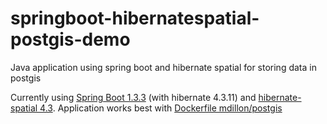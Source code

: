 # springboot-hibernatespatial-postgis-demo
Java application using spring boot and hibernate spatial for storing data in postgis

Currently using [Spring Boot 1.3.3](http://projects.spring.io/spring-boot/) (with hibernate 4.3.11) and [hibernate-spatial 4.3](http://www.hibernatespatial.org).
Application works best with [Dockerfile mdillon/postgis](https://hub.docker.com/r/mdillon/postgis/~/dockerfile/)
